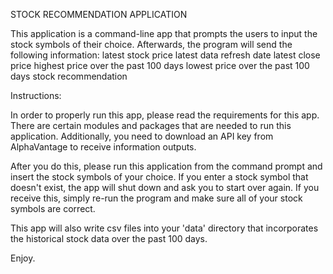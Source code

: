 STOCK RECOMMENDATION APPLICATION

This application is a command-line app that prompts the users to input the stock
symbols of their choice. Afterwards, the program will send the following information:
latest stock price
latest data refresh date
latest close price
highest price over the past 100 days
lowest price over the past 100 days
stock recommendation

Instructions:

In order to properly run this app, please read the requirements for this app.
There are certain modules and packages that are needed to run this application.
Additionally, you need to download an API key from AlphaVantage to receive
information outputs.

After you do this, please run this application from the command prompt and
insert the stock symbols of your choice. If you enter a stock symbol that
doesn't exist, the app will shut down and ask you to start over again. If you receive
this, simply re-run the program and make sure all of your stock symbols are correct.

This app will also write csv files into your 'data' directory that incorporates
the historical stock data over the past 100 days.

Enjoy.
